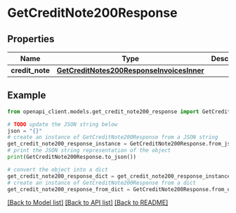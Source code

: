 # GetCreditNote200Response


## Properties

Name | Type | Description | Notes
------------ | ------------- | ------------- | -------------
**credit_note** | [**GetCreditNotes200ResponseInvoicesInner**](GetCreditNotes200ResponseInvoicesInner.md) |  | [optional] 

## Example

```python
from openapi_client.models.get_credit_note200_response import GetCreditNote200Response

# TODO update the JSON string below
json = "{}"
# create an instance of GetCreditNote200Response from a JSON string
get_credit_note200_response_instance = GetCreditNote200Response.from_json(json)
# print the JSON string representation of the object
print(GetCreditNote200Response.to_json())

# convert the object into a dict
get_credit_note200_response_dict = get_credit_note200_response_instance.to_dict()
# create an instance of GetCreditNote200Response from a dict
get_credit_note200_response_from_dict = GetCreditNote200Response.from_dict(get_credit_note200_response_dict)
```
[[Back to Model list]](../README.md#documentation-for-models) [[Back to API list]](../README.md#documentation-for-api-endpoints) [[Back to README]](../README.md)



